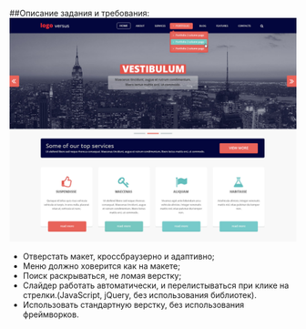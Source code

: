 ##Описание задания и требования:
![task](preview.jpg "preview task") 

+ Отверстать макет, кроссбраузерно и адаптивно;
+ Меню должно ховерится как на макете;
+ Поиск раскрываться, не ломая верстку;
+ Слайдер работать автоматически, и перелистываться при клике на стрелки.(JavaScript, jQuery, без использования библиотек).
+ Использовать стандартную верстку, без использования фреймворков.